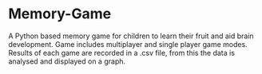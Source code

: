 # Memory-Game
A Python based memory game for children to learn their fruit and aid brain development. Game includes multiplayer and single player game modes. Results of each game are recorded in a .csv file, from this the data is analysed and displayed on a graph.
